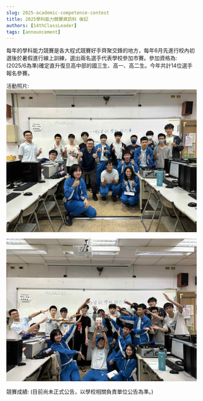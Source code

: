 ```yaml
---
slug: 2025-academic-competence-contest
title: 2025學科能力競賽資訊科 後記
authors: [14thClassLeader]
tags: [announcement]
---
```

每年的學科能力競賽是各大程式競賽好手齊聚交鋒的地方，每年6月先進行校內初選後於暑假進行線上訓練，選出兩名選手代表學校參加市賽。參加資格為:(2025/6為準)確定直升復旦高中部的國三生、高一、高二生。今年共計14位選手報名參賽。

活動照片:
![圖一: 全體參賽學生、協助試務的學長們及指導老師](https://github.com/Fudan-Computer-Science/homepage/blob/main/blog/2025-06-13%20%E5%AD%B8%E7%A7%91%E8%83%BD%E5%8A%9B%E7%AB%B6%E8%B3%BD/everyone_photo.jpg?raw=true)


![圖二: 這麼可愛的玩偶一定是C位的吧!](./cute_doll_in_c_pos.jpg)

競賽成績:
(目前尚未正式公告，以學校相關負責單位公告為準。)
